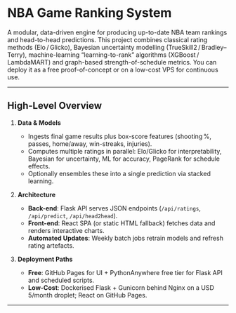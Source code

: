 # NBA Game Ranking System

A modular, data-driven engine for producing up-to-date NBA team rankings and head-to-head predictions. This project combines classical rating methods (Elo / Glicko), Bayesian uncertainty modelling (TrueSkill2 / Bradley–Terry), machine-learning “learning-to-rank” algorithms (XGBoost / LambdaMART) and graph-based strength-of-schedule metrics. You can deploy it as a free proof-of-concept or on a low-cost VPS for continuous use.

---

## High-Level Overview

1. **Data & Models**  
   - Ingests final game results plus box-score features (shooting %, passes, home/away, win-streaks, injuries).  
   - Computes multiple ratings in parallel: Elo/Glicko for interpretability, Bayesian for uncertainty, ML for accuracy, PageRank for schedule effects.  
   - Optionally ensembles these into a single prediction via stacked learning.

2. **Architecture**  
   - **Back-end**: Flask API serves JSON endpoints (`/api/ratings`, `/api/predict`, `/api/head2head`).  
   - **Front-end**: React SPA (or static HTML fallback) fetches data and renders interactive charts.  
   - **Automated Updates**: Weekly batch jobs retrain models and refresh rating artefacts.

3. **Deployment Paths**  
   - **Free**: GitHub Pages for UI + PythonAnywhere free tier for Flask API and scheduled scripts.  
   - **Low-Cost**: Dockerised Flask + Gunicorn behind Nginx on a USD 5/month droplet; React on GitHub Pages.

---